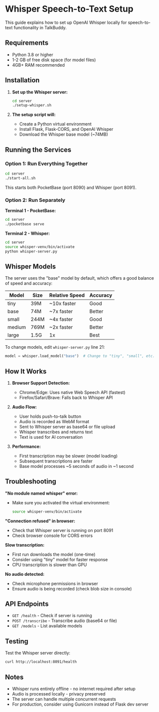 # Whisper Speech-to-Text Setup

This guide explains how to set up OpenAI Whisper locally for speech-to-text functionality in TalkBuddy.

## Requirements

- Python 3.8 or higher
- 1-2 GB of free disk space (for model files)
- 4GB+ RAM recommended

## Installation

1. **Set up the Whisper server:**
   ```bash
   cd server
   ./setup-whisper.sh
   ```

2. **The setup script will:**
   - Create a Python virtual environment
   - Install Flask, Flask-CORS, and OpenAI Whisper
   - Download the Whisper base model (~74MB)

## Running the Services

### Option 1: Run Everything Together
```bash
cd server
./start-all.sh
```

This starts both PocketBase (port 8090) and Whisper (port 8091).

### Option 2: Run Separately

**Terminal 1 - PocketBase:**
```bash
cd server
./pocketbase serve
```

**Terminal 2 - Whisper:**
```bash
cd server
source whisper-venv/bin/activate
python whisper-server.py
```

## Whisper Models

The server uses the "base" model by default, which offers a good balance of speed and accuracy:

| Model | Size | Relative Speed | Accuracy |
|-------|------|----------------|----------|
| tiny  | 39M  | ~10x faster    | Good     |
| base  | 74M  | ~7x faster     | Better   |
| small | 244M | ~4x faster     | Good     |
| medium| 769M | ~2x faster     | Better   |
| large | 1.5G | 1x             | Best     |

To change models, edit `whisper-server.py` line 21:
```python
model = whisper.load_model("base")  # Change to "tiny", "small", etc.
```

## How It Works

1. **Browser Support Detection:**
   - Chrome/Edge: Uses native Web Speech API (fastest)
   - Firefox/Safari/Brave: Falls back to Whisper API

2. **Audio Flow:**
   - User holds push-to-talk button
   - Audio is recorded as WebM format
   - Sent to Whisper server as base64 or file upload
   - Whisper transcribes and returns text
   - Text is used for AI conversation

3. **Performance:**
   - First transcription may be slower (model loading)
   - Subsequent transcriptions are faster
   - Base model processes ~5 seconds of audio in ~1 second

## Troubleshooting

**"No module named whisper" error:**
- Make sure you activated the virtual environment:
  ```bash
  source whisper-venv/bin/activate
  ```

**"Connection refused" in browser:**
- Check that Whisper server is running on port 8091
- Check browser console for CORS errors

**Slow transcription:**
- First run downloads the model (one-time)
- Consider using "tiny" model for faster response
- CPU transcription is slower than GPU

**No audio detected:**
- Check microphone permissions in browser
- Ensure audio is being recorded (check blob size in console)

## API Endpoints

- `GET /health` - Check if server is running
- `POST /transcribe` - Transcribe audio (base64 or file)
- `GET /models` - List available models

## Testing

Test the Whisper server directly:
```bash
curl http://localhost:8091/health
```

## Notes

- Whisper runs entirely offline - no internet required after setup
- Audio is processed locally - privacy preserved
- The server can handle multiple concurrent requests
- For production, consider using Gunicorn instead of Flask dev server